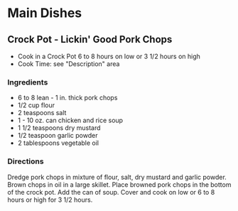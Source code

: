 # Main Dishes

## Crock Pot - Lickin' Good Pork Chops

* Cook in a Crock Pot 6 to 8 hours on low or 3 1/2 hours on high
* Cook Time: see "Description" area

### Ingredients

* 6 to 8 lean - 1 in. thick pork chops
* 1/2 cup flour
* 2 teaspoons salt
* 1 - 10 oz. can chicken and rice soup
* 1 1/2 teaspoons dry mustard
* 1/2 teaspoon garlic powder
* 2 tablespoons vegetable oil

### Directions

Dredge pork chops in mixture of flour, salt, dry mustard and garlic powder. Brown chops in oil in a large skillet. Place browned pork chops in the bottom of the crock pot. Add the can of soup. Cover and cook on low or 6 to 8 hours or high for 3 1/2 hours.
